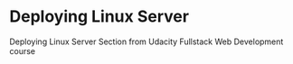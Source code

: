 # Deploying Linux Server
Deploying Linux Server Section from Udacity Fullstack Web Development course

